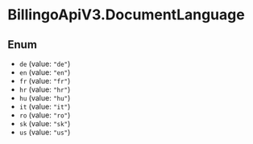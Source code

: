 # BillingoApiV3.DocumentLanguage

## Enum

* `de` (value: `"de"`)
* `en` (value: `"en"`)
* `fr` (value: `"fr"`)
* `hr` (value: `"hr"`)
* `hu` (value: `"hu"`)
* `it` (value: `"it"`)
* `ro` (value: `"ro"`)
* `sk` (value: `"sk"`)
* `us` (value: `"us"`)
